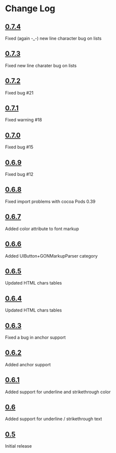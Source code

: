 # Change Log
## [__0.7.4__](https://github.com/nicolasgoutaland/GONMarkupParser/releases/tag/0.7.4)
Fixed (again -_-) new line character bug on lists<br/>
## [__0.7.3__](https://github.com/nicolasgoutaland/GONMarkupParser/releases/tag/0.7.3)
Fixed new line charater bug on lists<br/>
## [__0.7.2__](https://github.com/nicolasgoutaland/GONMarkupParser/releases/tag/0.7.2)
Fixed bug #21
## [__0.7.1__](https://github.com/nicolasgoutaland/GONMarkupParser/releases/tag/0.7.1)
Fixed warning #18
## [__0.7.0__](https://github.com/nicolasgoutaland/GONMarkupParser/releases/tag/0.7.0)
Fixed bug #15
## [__0.6.9__](https://github.com/nicolasgoutaland/GONMarkupParser/releases/tag/0.6.9)
Fixed bug #12
## [__0.6.8__](https://github.com/nicolasgoutaland/GONMarkupParser/releases/tag/0.6.8)
Fixed import problems with cocoa Pods 0.39
## [__0.6.7__](https://github.com/nicolasgoutaland/GONMarkupParser/releases/tag/0.6.7)
Added color attribute to font markup
## [__0.6.6__](https://github.com/nicolasgoutaland/GONMarkupParser/releases/tag/0.6.6)
Added UIButton+GONMarkupParser category
## [__0.6.5__](https://github.com/nicolasgoutaland/GONMarkupParser/releases/tag/0.6.5)
Updated HTML chars tables
## [__0.6.4__](https://github.com/nicolasgoutaland/GONMarkupParser/releases/tag/0.6.4)
Updated HTML chars tables
## [__0.6.3__](https://github.com/nicolasgoutaland/GONMarkupParser/releases/tag/0.6.3)
Fixed a bug in anchor support
## [__0.6.2__](https://github.com/nicolasgoutaland/GONMarkupParser/releases/tag/0.6.2)
Added anchor support
## [__0.6.1__](https://github.com/nicolasgoutaland/GONMarkupParser/releases/tag/0.6.1)
Added support for underline and strikethrough color
## [__0.6__](https://github.com/nicolasgoutaland/GONMarkupParser/releases/tag/0.6)
Added support for underline / strikethrough text
## [__0.5__](https://github.com/nicolasgoutaland/GONMarkupParser/releases/tag/0.5)
Initial release

